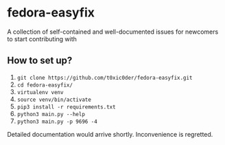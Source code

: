 # fedora-easyfix
A collection of self-contained and well-documented issues for newcomers to start contributing with

## How to set up?

1. `git clone https://github.com/t0xic0der/fedora-easyfix.git`
2. `cd fedora-easyfix/`
3. `virtualenv venv`
4. `source venv/bin/activate`
5. `pip3 install -r requirements.txt`
6. `python3 main.py --help`
7. `python3 main.py -p 9696 -4`

Detailed documentation would arrive shortly. Inconvenience is regretted.
